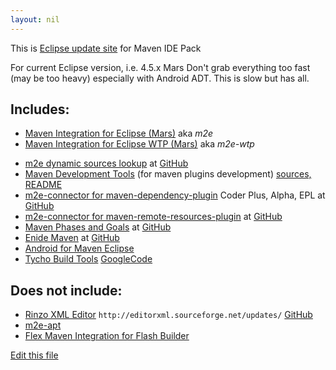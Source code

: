 ```yaml
---
layout: nil
---
```



This is [Eclipse update site](http://marketplace.eclipse.org/updatesite/help?url=http://www.nodeclipse.org/updates/maven-ide-pack/)
for Maven IDE Pack

For current Eclipse version, i.e. 4.5.x Mars
Don't grab everything too fast (may be too heavy) especially with Android ADT.
This is slow but has all.


## Includes:

- [Maven Integration for Eclipse (Mars)](http://marketplace.eclipse.org/content/maven-integration-eclipse-luna) aka *m2e*
- [Maven Integration for Eclipse WTP (Mars)](http://marketplace.eclipse.org/content/maven-integration-eclipse-wtp-juno-0) aka *m2e-wtp*
<!--
- [Maven Profiles Management](http://marketplace.eclipse.org/content/maven-profiles-management) comes with m2e 1.5
-->
- [m2e dynamic sources lookup](http://marketplace.eclipse.org/content/m2e-dynamic-sources-lookup)
	at [GitHub](https://github.com/ifedorenko/com.ifedorenko.m2e.sourcelookup)
- [Maven Development Tools](http://marketplace.eclipse.org/content/maven-development-tools) (for maven plugins development)
 [sources, README](https://github.com/ifedorenko/com.ifedorenko.m2e.mavendev)
- [m2e-connector for maven-dependency-plugin](http://marketplace.eclipse.org/content/m2e-connector-maven-dependency-plugin) Coder Plus, Alpha, EPL
	at [GitHub](https://github.com/aneesh-joseph/m2e-maven-dependency-plugin)
- [m2e-connector for maven-remote-resources-plugin](http://marketplace.eclipse.org/content/m2e-connector-maven-remote-resources-plugin)
	at [GitHub](https://github.com/coderplus/m2e-connector-for-maven-remote-resources-plugin)	
- [Maven Phases and Goals](https://marketplace.eclipse.org/content/maven-phases-and-goals) 
 	at [GitHub](https://github.com/sandipchitale/m2e-phasesandgoals)
- [Enide Maven](http://marketplace.eclipse.org/content/maven) 
	at [GitHub](https://github.com/Nodeclipse/nodeclipse-1/tree/master/org.nodeclipse.enide.maven)
- [Android for Maven Eclipse](http://marketplace.eclipse.org/content/android-maven-eclipse)
- [Tycho Build Tools](http://marketplace.eclipse.org/content/tycho-build-tools)
 [GoogleCode](http://code.google.com/a/eclipselabs.org/p/tycho-build-tools/)

## Does not include:

- [Rinzo XML Editor](http://marketplace.eclipse.org/content/rinzo-xml-editor)
 `http://editorxml.sourceforge.net/updates/`
 [GitHub](https://github.com/ccancinos/rinzo-xml-editor)
- [m2e-apt](http://marketplace.eclipse.org/content/m2e-apt)
- [Flex Maven Integration for Flash Builder](http://marketplace.eclipse.org/node/648556)
 
[Edit this file](https://github.com/Nodeclipse/www.nodeclipse.org/tree/gh-pages/updates/maven/index.md)
 